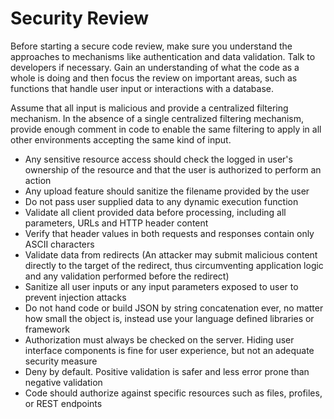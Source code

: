 # Security Review

Before starting a secure code review, make sure you understand the
approaches to mechanisms like authentication and data validation. Talk
to developers if necessary. Gain an understanding of what the code as a
whole is doing and then focus the review on important areas, such as
functions that handle user input or interactions with a database.

Assume that all input is malicious and provide a centralized filtering
mechanism. In the absence of a single centralized filtering mechanism,
provide enough comment in code to enable the same filtering to apply in
all other environments accepting the same kind of input.

-   Any sensitive resource access should check the logged in user's
    ownership of the resource and that the user is authorized to perform
    an action
-   Any upload feature should sanitize the filename provided by the user
-   Do not pass user supplied data to any dynamic execution function
-   Validate all client provided data before processing, including all
    parameters, URLs and HTTP header content
-   Verify that header values in both requests and responses contain
    only ASCII characters
-   Validate data from redirects (An attacker may submit malicious
    content directly to the target of the redirect, thus circumventing
    application logic and any validation performed before the redirect)
-   Sanitize all user inputs or any input parameters exposed to user to
    prevent injection attacks
-   Do not hand code or build JSON by string concatenation ever, no
    matter how small the object is, instead use your language defined
    libraries or framework
-   Authorization must always be checked on the server. Hiding user
    interface components is fine for user experience, but not an
    adequate security measure
-   Deny by default. Positive validation is safer and less error prone
    than negative validation
-   Code should authorize against specific resources such as files,
    profiles, or REST endpoints
